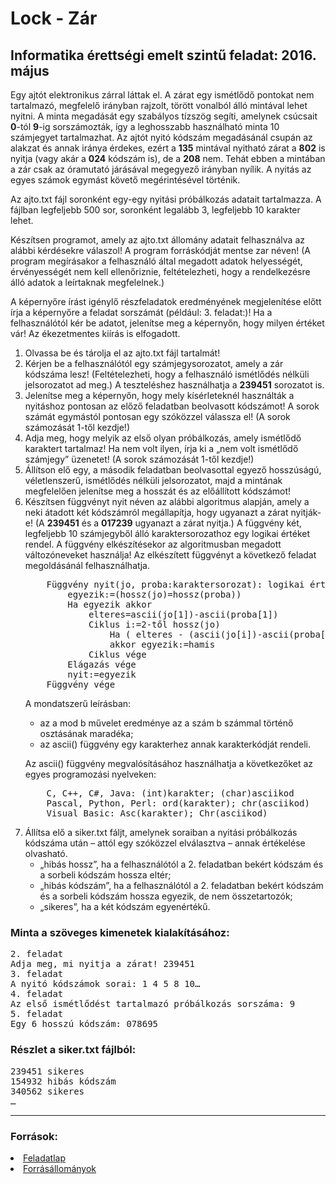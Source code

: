 <h1>Lock - Zár</h1>
<h2>Informatika érettségi emelt szintű feladat: 2016. május</h2> 
<p>Egy ajtót elektronikus zárral láttak el. A zárat egy ismétlődő pontokat nem tartalmazó, megfelelő irányban rajzolt, törött vonalból álló mintával lehet nyitni. A minta megadását egy szabályos tízszög segíti, amelynek csúcsait <b>0</b>-tól <b>9</b>-ig sorszámozták, így a leghosszabb használható minta 10 számjegyet tartalmazhat. Az ajtót nyitó kódszám megadásánál csupán az alakzat és annak iránya érdekes, ezért a <b>135</b> mintával nyitható zárat a <b>802</b> is nyitja (vagy akár a <b>024</b> kódszám is), de a <b>208</b> nem. Tehát ebben a mintában a zár csak az óramutató járásával megegyező irányban nyílik. A nyitás az egyes számok egymást követő megérintésével történik.</p>
<p>Az ajto.txt fájl soronként egy-egy nyitási próbálkozás adatait tartalmazza. A fájlban legfeljebb 500 sor, soronként legalább 3, legfeljebb 10 karakter lehet.</p>
<p>Készítsen programot, amely az <base>ajto.txt</base> állomány adatait felhasználva az alábbi kérdésekre válaszol! A program forráskódját mentse zar néven! (A program megírásakor a felhasználó által megadott adatok helyességét, érvényességét nem kell ellenőriznie, feltételezheti, hogy a rendelkezésre álló adatok a leírtaknak megfelelnek.)</p>
<p>A képernyőre írást igénylő részfeladatok eredményének megjelenítése előtt írja a képernyőre a feladat sorszámát (például: <base>3. feladat:</base>)! Ha a felhasználótól kér be adatot, jelenítse meg a képernyőn, hogy milyen értéket vár! Az ékezetmentes kiírás is elfogadott.</p>
<ol>
<li>Olvassa be és tárolja el az ajto.txt fájl tartalmát!</li>
<li>Kérjen be a felhasználótól egy számjegysorozatot, amely a zár kódszáma lesz! (Feltételezheti, hogy a felhasználó ismétlődés nélküli jelsorozatot ad meg.) A teszteléshez használhatja a <b>239451</b> sorozatot is.</li>
<li>Jelenítse meg a képernyőn, hogy mely kísérleteknél használták a nyitáshoz pontosan az előző feladatban beolvasott kódszámot! A sorok számát egymástól pontosan egy szóközzel válassza el! (A sorok számozását 1-től kezdje!)</li>
<li>Adja meg, hogy melyik az első olyan próbálkozás, amely ismétlődő karaktert tartalmaz! Ha nem volt ilyen, írja ki a „<base>nem volt ismétlődő számjegy</base>” üzenetet! (A sorok számozását 1-től kezdje!)</li>
<li>Állítson elő egy, a második feladatban beolvasottal egyező hosszúságú, véletlenszerű, ismétlődés nélküli jelsorozatot, majd a mintának megfelelően jelenítse meg a hosszát és az előállított kódszámot!</li>
<li>Készítsen függvényt nyit néven az alábbi algoritmus alapján, amely a neki átadott két kódszámról megállapítja, hogy ugyanazt a zárat nyitják-e! (A <b>239451</b> és a <b>017239</b> ugyanazt a zárat nyitja.) A függvény két, legfeljebb 10 számjegyből álló karaktersorozathoz egy logikai értéket rendel. A függvény elkészítésekor az algoritmusban megadott változóneveket használja! Az elkészített függvényt a következő feladat megoldásánál felhasználhatja.</li>
<pre>
	Függvény nyit(jo, proba:karaktersorozat): logikai érték
		egyezik:=(hossz(jo)=hossz(proba))
		Ha egyezik akkor
			elteres=ascii(jo[1])-ascii(proba[1])
			Ciklus i:=2-től hossz(jo)
				Ha ( elteres - (ascii(jo[i])-ascii(proba[i])) ) mod 10 <> 0
				akkor egyezik:=hamis
			Ciklus vége
		Elágazás vége
		nyit:=egyezik
	Függvény vége
</pre>
<p>A mondatszerű leírásban:</p>
<ul>
<li>az a mod b művelet eredménye az a szám b számmal történő osztásának maradéka;</li>
<li>az ascii() függvény egy karakterhez annak karakterkódját rendeli.</li>
</ul>
<p>Az ascii() függvény megvalósításához használhatja a következőket az egyes programozási nyelveken:</p>
<pre>
	C, C++, C#, Java: (int)karakter; (char)asciikod
	Pascal, Python, Perl: ord(karakter); chr(asciikod)
	Visual Basic: Asc(karakter); Chr(asciikod)
</pre>
<li>Állítsa elő a siker.txt fáljt, amelynek soraiban a nyitási próbálkozás kódszáma után – attól egy szóközzel elválasztva – annak értékelése olvasható.
<ul>
<li>„hibás hossz”, ha a felhasználótól a 2. feladatban bekért kódszám és a sorbeli kódszám hossza eltér;</li>
<li>„hibás kódszám”, ha a felhasználótól a 2. feladatban bekért kódszám és a sorbeli kódszám hossza egyezik, de nem összetartozók;</li>
<li>„sikeres”, ha a két kódszám egyenértékű.</li>
</ol>
<h3>Minta a szöveges kimenetek kialakításához:</h3>
<pre>
2. feladat
Adja meg, mi nyitja a zárat! 239451
3. feladat
A nyitó kódszámok sorai: 1 4 5 8 10…
4. feladat
Az első ismétlődést tartalmazó próbálkozás sorszáma: 9
5. feladat
Egy 6 hosszú kódszám: 078695
</pre>
<h3>Részlet a <base>siker.txt</base> fájlból:</h3>
<pre>
239451 sikeres
154932 hibás kódszám
340562 sikeres
…
</pre>
<hr>
<h3>Források:</h3>
<li><a href="https://www.oktatas.hu/bin/content/dload/erettsegi/feladatok_2016tavasz_emelt/e_infmafor_16maj_fl.zip">Feladatlap</a>
<li><a href="https://www.oktatas.hu/bin/content/dload/erettsegi/feladatok_2016tavasz_emelt/e_infmafor_16maj_fl.zip">Forrásállományok</a>


